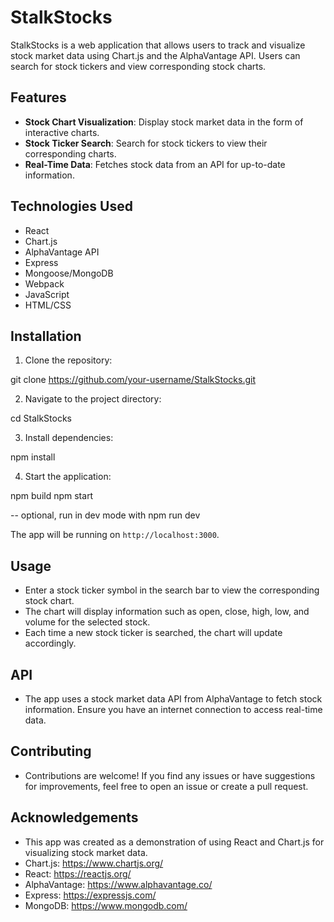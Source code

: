 # StalkStocks

StalkStocks is a web application that allows users to track and visualize stock market data using Chart.js and the AlphaVantage API. Users can search for stock tickers and view corresponding stock charts.

## Features

- **Stock Chart Visualization**: Display stock market data in the form of interactive charts.
- **Stock Ticker Search**: Search for stock tickers to view their corresponding charts.
- **Real-Time Data**: Fetches stock data from an API for up-to-date information.

## Technologies Used

- React
- Chart.js
- AlphaVantage API
- Express
- Mongoose/MongoDB
- Webpack
- JavaScript
- HTML/CSS

## Installation

1. Clone the repository:

git clone https://github.com/your-username/StalkStocks.git

2. Navigate to the project directory:

cd StalkStocks

3. Install dependencies:

npm install

4. Start the application:

npm build
npm start

-- optional, run in dev mode with npm run dev

The app will be running on `http://localhost:3000`.

## Usage 

- Enter a stock ticker symbol in the search bar to view the corresponding stock chart.
- The chart will display information such as open, close, high, low, and volume for the selected stock.
- Each time a new stock ticker is searched, the chart will update accordingly.

## API

- The app uses a stock market data API from AlphaVantage to fetch stock information. Ensure you have an internet connection to access real-time data.

## Contributing

- Contributions are welcome! If you find any issues or have suggestions for improvements, feel free to open an issue or create a pull request.

## Acknowledgements 

- This app was created as a demonstration of using React and Chart.js for visualizing stock market data.
- Chart.js: https://www.chartjs.org/
- React: https://reactjs.org/
- AlphaVantage: https://www.alphavantage.co/
- Express: https://expressjs.com/
- MongoDB: https://www.mongodb.com/